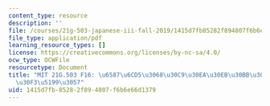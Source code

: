 ```yaml
---
content_type: resource
description: ''
file: /courses/21g-503-japanese-iii-fall-2019/1415d7fb85282f894807f6b6e66d1379_MIT21G_503F16_track04_ja_300k.pdf
file_type: application/pdf
learning_resource_types: []
license: https://creativecommons.org/licenses/by-nc-sa/4.0/
ocw_type: OCWFile
resourcetype: Document
title: "MIT 21G.503 F16: \u6587\u6CD5\u3068\u30C9\u30EA\u30EB\u30BB\u30C3\u30B7\u30E7\
  \u30F3\u5199\u3057"
uid: 1415d7fb-8528-2f89-4807-f6b6e66d1379
---
```

